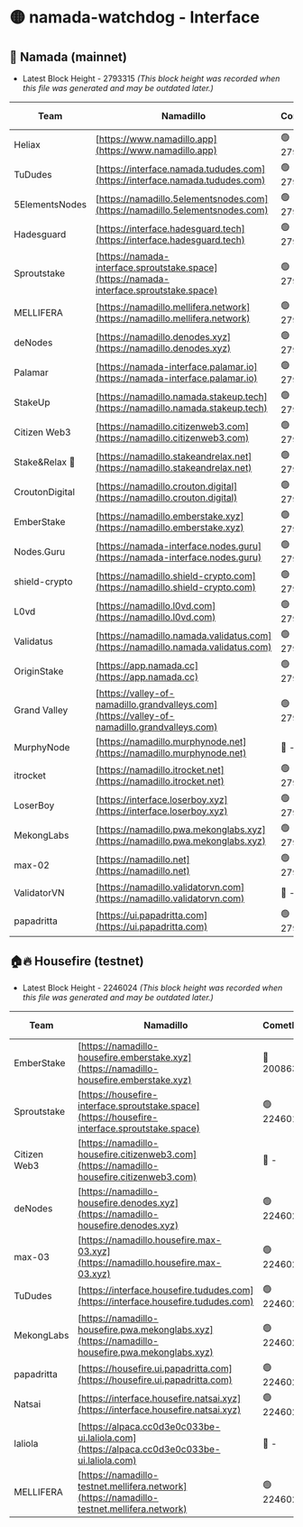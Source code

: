 # 🟡 namada-watchdog - Interface

## 🚀 Namada (mainnet)
- Latest Block Height - 2793315 *(This block height was recorded when this file was generated and may be outdated later.)*

| Team | Namadillo | CometBFT | Indexer | MASP Indexer |
|-|-|-|-|-|
| Heliax | [https://www.namadillo.app](https://www.namadillo.app) | 🟢 2793298 | 🔴 2789127 | 🟢 2793298 |
| TuDudes | [https://interface.namada.tududes.com](https://interface.namada.tududes.com) | 🟢 2793299 | 🟢 2793299 | 🟢 2793299 |
| 5ElementsNodes | [https://namadillo.5elementsnodes.com](https://namadillo.5elementsnodes.com) | 🟢 2793299 | 🟢 2793299 | 🟢 2793299 |
| Hadesguard | [https://interface.hadesguard.tech](https://interface.hadesguard.tech) | 🟢 2793299 | 🟢 2793299 | 🟢 2793299 |
| Sproutstake | [https://namada-interface.sproutstake.space](https://namada-interface.sproutstake.space) | 🟢 2793300 | 🔴 2776502 | 🟢 2793300 |
| MELLIFERA | [https://namadillo.mellifera.network](https://namadillo.mellifera.network) | 🟢 2793301 | 🔴 2775675 | 🟢 2793301 |
| deNodes | [https://namadillo.denodes.xyz](https://namadillo.denodes.xyz) | 🟢 2793301 | 🔴 2774042 | 🟢 2793301 |
| Palamar | [https://namada-interface.palamar.io](https://namada-interface.palamar.io) | 🟢 2793302 | 🔴 2780590 | 🟢 2793302 |
| StakeUp | [https://namadillo.namada.stakeup.tech](https://namadillo.namada.stakeup.tech) | 🟢 2793303 | 🔴 2776502 | 🟢 2793302 |
| Citizen Web3 | [https://namadillo.citizenweb3.com](https://namadillo.citizenweb3.com) | 🟢 2793303 | 🟢 2793303 | 🟢 2793303 |
| Stake&Relax 🦥 | [https://namadillo.stakeandrelax.net](https://namadillo.stakeandrelax.net) | 🟢 2793304 | 🟢 2793304 | 🟢 2793304 |
| CroutonDigital | [https://namadillo.crouton.digital](https://namadillo.crouton.digital) | 🟢 2793304 | 🔴 2774301 | 🟢 2793304 |
| EmberStake | [https://namadillo.emberstake.xyz](https://namadillo.emberstake.xyz) | 🟢 2793305 | 🔴 2789127 | 🟢 2793304 |
| Nodes.Guru | [https://namada-interface.nodes.guru](https://namada-interface.nodes.guru) | 🟢 2793305 | 🔴 2780590 | 🟢 2793305 |
| shield-crypto | [https://namadillo.shield-crypto.com](https://namadillo.shield-crypto.com) | 🟢 2793306 | 🟢 2793305 | 🔴 2789007 |
| L0vd | [https://namadillo.l0vd.com](https://namadillo.l0vd.com) | 🟢 2793307 | 🟢 2793306 | 🟢 2793307 |
| Validatus | [https://namadillo.namada.validatus.com](https://namadillo.namada.validatus.com) | 🟢 2793307 | 🟢 2793307 | 🟢 2793307 |
| OriginStake | [https://app.namada.cc](https://app.namada.cc) | 🟢 2793308 | 🟢 2793308 | 🟢 2793308 |
| Grand Valley | [https://valley-of-namadillo.grandvalleys.com](https://valley-of-namadillo.grandvalleys.com) | 🟢 2793308 | 🔴 2779887 | 🟢 2793308 |
| MurphyNode | [https://namadillo.murphynode.net](https://namadillo.murphynode.net) | 🔴 - | 🔴 - | 🔴 - |
| itrocket | [https://namadillo.itrocket.net](https://namadillo.itrocket.net) | 🟢 2793311 | 🔴 2782644 | 🟢 2793311 |
| LoserBoy | [https://interface.loserboy.xyz](https://interface.loserboy.xyz) | 🟢 2793311 | 🟢 2793311 | 🟢 2793311 |
| MekongLabs | [https://namadillo.pwa.mekonglabs.xyz](https://namadillo.pwa.mekonglabs.xyz) | 🟢 2793312 | 🔴 2789127 | 🟢 2793311 |
| max-02 | [https://namadillo.net](https://namadillo.net) | 🟢 2793312 | 🔴 2789127 | 🟢 2793312 |
| ValidatorVN | [https://namadillo.validatorvn.com](https://namadillo.validatorvn.com) | 🔴 - | 🔴 - | 🔴 - |
| papadritta | [https://ui.papadritta.com](https://ui.papadritta.com) | 🟢 2793315 | 🔴 2785784 | 🟢 2793315 |

## 🏠🔥 Housefire (testnet)
- Latest Block Height - 2246024 *(This block height was recorded when this file was generated and may be outdated later.)*

| Team | Namadillo | CometBFT | Indexer | MASP Indexer |
|-|-|-|-|-|
| EmberStake | [https://namadillo-housefire.emberstake.xyz](https://namadillo-housefire.emberstake.xyz) | 🔴 2008636 | 🔴 - | 🔴 - |
| Sproutstake | [https://housefire-interface.sproutstake.space](https://housefire-interface.sproutstake.space) | 🟢 2246018 | 🟢 2246018 | 🟢 2246018 |
| Citizen Web3 | [https://namadillo-housefire.citizenweb3.com](https://namadillo-housefire.citizenweb3.com) | 🔴 - | 🟢 2246020 | 🟢 2246020 |
| deNodes | [https://namadillo-housefire.denodes.xyz](https://namadillo-housefire.denodes.xyz) | 🟢 2246020 | 🟢 2246020 | 🟢 2246020 |
| max-03 | [https://namadillo.housefire.max-03.xyz](https://namadillo.housefire.max-03.xyz) | 🟢 2246021 | 🔴 2167206 | 🟢 2246021 |
| TuDudes | [https://interface.housefire.tududes.com](https://interface.housefire.tududes.com) | 🟢 2246021 | 🟢 2246021 | 🟢 2246021 |
| MekongLabs | [https://namadillo-housefire.pwa.mekonglabs.xyz](https://namadillo-housefire.pwa.mekonglabs.xyz) | 🟢 2246021 | 🟢 2246021 | 🟢 2246021 |
| papadritta | [https://housefire.ui.papadritta.com](https://housefire.ui.papadritta.com) | 🟢 2246022 | 🟢 2246022 | 🟢 2246022 |
| Natsai | [https://interface.housefire.natsai.xyz](https://interface.housefire.natsai.xyz) | 🟢 2246022 | 🟢 2246022 | 🟢 2246022 |
| laliola | [https://alpaca.cc0d3e0c033be-ui.laliola.com](https://alpaca.cc0d3e0c033be-ui.laliola.com) | 🔴 - | 🔴 - | 🔴 - |
| MELLIFERA | [https://namadillo-testnet.mellifera.network](https://namadillo-testnet.mellifera.network) | 🟢 2246024 | 🟢 2246024 | 🟢 2246024 |

